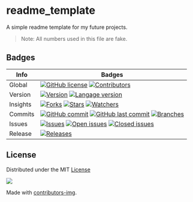 # readme_template
A simple readme template for my future projects. 

> Note: All numbers used in this file are fake.

## Badges
Info | Badges
------------ | -------------
Global | [![GitHub license](https://img.shields.io/github/license/wilfriedaugeard/Conspiracy)](https://github.com/wilfriedaugeard/Conspiracy/blob/master/LICENSE) [![Contributors](https://badgen.net/github/contributors/wilfriedaugeard/readme_template)](https://badgen.net/github/contributors/wilfriedaugeard/readme_template)
Version | [![Version](https://img.shields.io/badge/version-1.0.0-green)](https://img.shields.io/badge/version-1.0.0-green) [![Langage version](https://img.shields.io/badge/python-v3.6.9-blue?logo=python&logoColor=white)](https://www.python.org/) 
Insights | [![Forks](https://badgen.net/github/forks/micromatch/micromatch)](https://badgen.net/github/forks/micromatch/micromatch) [![Stars](https://badgen.net/github/stars/micromatch/micromatch)](https://badgen.net/github/stars/micromatch/micromatch) [![Watchers](https://badgen.net/github/watchers/micromatch/micromatch)](https://badgen.net/github/watchers/micromatch/micromatch)
Commits | [![GitHub commit](https://badgen.net/github/commits/wilfriedaugeard/Conspiracy/)](https://github.com/wilfriedaugeard/Conspiracy/commits) [![GitHub last commit](https://img.shields.io/github/last-commit/wilfriedaugeard/Conspiracy)](https://github.com/wilfriedaugeard/Conspiracy/commits) [![Branches](https://badgen.net/github/branches/wilfriedaugeard/readme_template)](https://badgen.net/github/branches/wilfriedaugeard/readme_template)  
Issues | [![Issues](https://badgen.net/github/issues/micromatch/micromatch)](https://badgen.net/github/issues/micromatch/micromatch) [![Open issues](https://badgen.net/github/open-issues/micromatch/micromatch)](https://badgen.net/github/open-issues/micromatch/micromatch) [![Closed issues](https://badgen.net/github/closed-issues/micromatch/micromatch)](https://badgen.net/github/closed-issues/micromatch/micromatch)
Release | [![Releases](https://badgen.net/github/releases/micromatch/micromatch)](https://badgen.net/github/releases/micromatch/micromatch)



## License

Distributed under the MIT [License](https://github.com/wilfriedaugeard/readme_template/blob/master/LICENSE)

<a href="https://github.com/wilfriedaugeard/readme_template/graphs/contributors">
  <img src="https://contributors-img.firebaseapp.com/image?repo=wilfriedaugeard/readme_template" />
</a>

Made with [contributors-img](https://contributors-img.firebaseapp.com).

